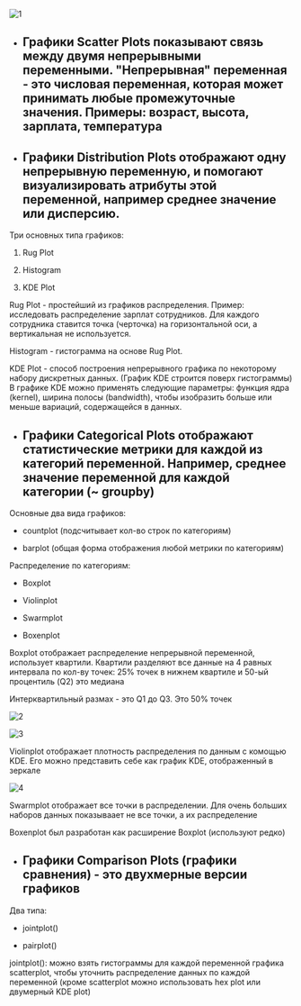 ![1](https://sun9-77.userapi.com/impg/P-bs3X0jswFnyVutH3DG80clMUd1zLlh5i2muw/83Aq3HR_7Zk.jpg?size=1716x686&quality=96&sign=ca2c639ec81940c72eda1cd4593759bb&type=album)

- ## Графики Scatter Plots показывают связь между двумя непрерывными переменными. "Непрерывная" переменная - это числовая переменная, которая может принимать любые промежуточные значения. Примеры: возраст, высота, зарплата, температура

- ## Графики Distribution Plots отображают одну непрерывную переменную, и помогают визуализировать атрибуты этой переменной, например среднее значение или дисперсию. 

Три основных типа графиков: 

1) Rug Plot

2) Histogram

3) KDE Plot

Rug Plot - простейший из графиков распределения. Пример: исследовать распределение зарплат сотрудников. Для каждого сотрудника ставится точка (черточка) на горизонтальной оси, а вертикальная не используется.

Histogram - гистограмма на основе Rug Plot.

KDE Plot - способ построения непрерывного графика по некоторому набору дискретных данных. (График KDE строится поверх гистограммы)
В графике KDE можно применять следующие параметры: функция ядра (kernel), ширина полосы (bandwidth), чтобы изобразить больше или меньше вариаций, содержащейся в данных.


- ## Графики Categorical Plots отображают статистические метрики для каждой из категорий переменной. Например, среднее значение переменной для каждой категории (~ groupby)

Основные два вида графиков: 

- countplot (подсчитывает кол-во строк по категориям)

- barplot (общая форма отображения любой метрики по категориям)

Распределение по категориям: 

- Boxplot

- Violinplot

- Swarmplot

- Boxenplot

Boxplot отображает распределение непрерывной переменной, использует квартили. Квартили разделяют все данные на 4 равных интервала по кол-ву точек: 25% точек в нижнем квартиле и 50-ый процентиль (Q2) это медиана

Интерквартильный размах - это Q1 до Q3. Это 50% точек

![2](https://sun9-1.userapi.com/impg/oGrY4-WRHySg6gMsRQ6NYa5hoTSUn8fTH94zhQ/Bl8RJ3-CTA0.jpg?size=738x396&quality=96&sign=1e2fa3da2b88b57f4e3b027fa13e9679&type=album)

![3](https://sun9-50.userapi.com/impg/QEgTqVwykugyYo-uoxiXXqEFMFCXbBj56sfUMw/7UEMFbZJItU.jpg?size=1008x471&quality=96&sign=a62fbed46787fde3a00aeefa388ff884&type=album)

Violinplot отображает плотность распределения по данным с комощью KDE. Его можно представить себе как график KDE, отображенный в зеркале

![4](https://sun9-5.userapi.com/impg/R1ZI3fww649mZg9SiLIssnSJLP4105ztY77RYw/S_DgzsJs43E.jpg?size=1047x411&quality=96&sign=33cd2f77c5b2edb03e5a731f3539879c&type=album)

Swarmplot отображает все точки в распределении. Для очень больших наборов данных показываает не все точки, а их распределение

Boxenplot был разработан как расширение Boxplot (используют редко)

- ## Графики Comparison Plots (графики сравнения) - это двухмерные версии графиков

Два типа: 

- jointplot()

- pairplot()

jointplot(): можно взять гистограммы для каждой переменной графика scatterplot, чтобы уточнить распределение данных по каждой переменной (кроме scatterplot можно использовать hex plot или двумерный KDE plot)
